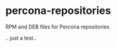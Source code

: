percona-repositories
====================

RPM and DEB files for Percona repositories

.. just a test..
